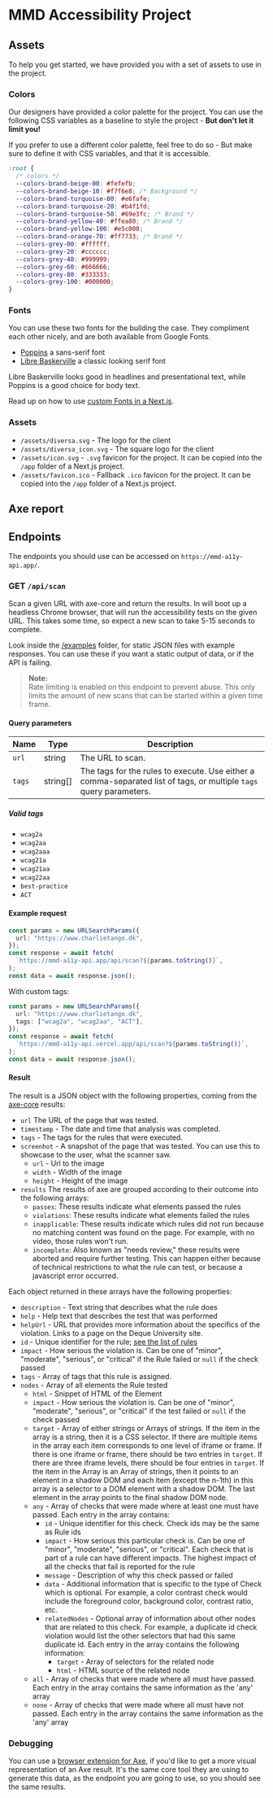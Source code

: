 # MMD Accessibility Project

## Assets

To help you get started, we have provided you with a set of assets to use in the project.

###  Colors

Our designers have provided a color palette for the project. 
You can use the following CSS variables as a baseline to style the project - **But don't let it limit you!**

If you prefer to use a different color palette, feel free to do so - But make sure to define it with CSS variables, and that it is accessible.

```css
:root {
  /* colors */
  --colors-brand-beige-00: #fefefb;
  --colors-brand-beige-10: #f7f6e8; /* Background */
  --colors-brand-turquoise-00: #e6fafe;
  --colors-brand-turquoise-20: #b4f1fd;
  --colors-brand-turquoise-50: #69e3fc; /* Brand */
  --colors-brand-yellow-40: #ffea80; /* Brand */
  --colors-brand-yellow-100: #e5c000;
  --colors-brand-orange-70: #ff7733; /* Brand */
  --colors-grey-00: #ffffff;
  --colors-grey-20: #cccccc;
  --colors-grey-40: #999999;
  --colors-grey-60: #666666;
  --colors-grey-80: #333333;
  --colors-grey-100: #000000;
}
```
### Fonts

You can use these two fonts for the building the case. They compliment each other nicely, and are both available from Google Fonts.

* [Poppins](https://fonts.google.com/specimen/Poppins) a sans-serif font
* [Libre Baskerville](https://fonts.google.com/specimen/Libre+Baskerville) a classic looking serif font

Libre Baskerville looks good in headlines and presentational text, while Poppins is a good choice for body text.

Read up on how to use [custom Fonts in a Next.js](https://nextjs.org/docs/app/building-your-application/optimizing/fonts).

### Assets

- `/assets/diversa.svg` - The logo for the client
- `/assets/diversa_icon.svg` - The square logo for the client
- `/assets/icon.svg` - `.svg` favicon for the project. It can be copied into the `/app` folder of a Next.js project.
- `/assets/favicon.ico` - Fallback `.ico` favicon for the project. It can be copied into the `/app` folder of a Next.js project.

## Axe report

## Endpoints

The endpoints you should use can be accessed on `https://mmd-a11y-api.app/`.

### GET `/api/scan`

Scan a given URL with axe-core and return the results. In will boot up a headless Chrome browser, that will run the accessibility tests on the given URL.
This takes some time, so expect a new scan to take 5-15 seconds to complete.

Look inside the [/examples](./examples) folder, for static JSON files with example responses.
You can use these if you want a static output of data, or if the API is failing.

> **Note:**<br> Rate limiting is enabled on this endpoint to prevent abuse.
> This only limits the amount of new scans that can be started within a given time frame.

#### Query parameters

| Name   | Type     | Description                                                                                                        |
| ------ | -------- |--------------------------------------------------------------------------------------------------------------------|
| `url`  | string   | The URL to scan.                                                                                                   |
| `tags` | string[] | The tags for the rules to execute. Use either a comma-separated list of tags, or multiple `tags` query parameters. |

##### Valid tags

- `wcag2a`
- `wcag2aa`
- `wcag2aaa`
- `wcag21a`
- `wcag21aa`
- `wcag22aa`
- `best-practice`
- `ACT`

#### Example request

```ts
const params = new URLSearchParams({
  url: "https://www.charlietango.dk",
});
const response = await fetch(
  `https://mmd-a11y-api.app/api/scan?${params.toString()}`,
);
const data = await response.json();
```

With custom tags:

```ts
const params = new URLSearchParams({
  url: "https://www.charlietango.dk",
  tags: ["wcag2a", "wcag2aa", "ACT"],
});
const response = await fetch(
  `https://mmd-a11y-api.vercel.app/api/scan?${params.toString()}`,
);
const data = await response.json();
```

#### Result

The result is a JSON object with the following properties, coming from the [axe-core](https://github.com/dequelabs/axe-core/) results:

- `url` The URL of the page that was tested.
- `timestamp` - The date and time that analysis was completed.
- `tags` - The tags for the rules that were executed.
- `screenhot` - A snapshot of the page that was tested. You can use this to showcase to the user, what the scanner saw.
    - `url` - Url to the image
    - `width` - Width of the image
    - `height` - Height of the image
- `results` The results of axe are grouped according to their outcome into the following arrays:
    - `passes`: These results indicate what elements passed the rules
    - `violations`: These results indicate what elements failed the rules
    - `inapplicable`: These results indicate which rules did not run because no matching content was found on the page. For example, with no video, those rules won't run.
    - `incomplete`: Also known as "needs review," these results were aborted and require further testing. This can happen either because of technical restrictions to what the rule can test, or because a javascript error occurred.

Each object returned in these arrays have the following properties:

- `description` - Text string that describes what the rule does
- `help` - Help text that describes the test that was performed
- `helpUrl` - URL that provides more information about the specifics of the violation. Links to a page on the Deque University site.
- `id` - Unique identifier for the rule; [see the list of rules](https://github.com/dequelabs/axe-core/blob/master/doc/rule-descriptions.md)
- `impact` - How serious the violation is. Can be one of "minor", "moderate", "serious", or "critical" if the Rule failed or `null` if the check passed
- `tags` - Array of tags that this rule is assigned.
- `nodes` - Array of all elements the Rule tested
    - `html` - Snippet of HTML of the Element
    - `impact` - How serious the violation is. Can be one of "minor", "moderate", "serious", or "critical" if the test failed or `null` if the check passed
    - `target` - Array of either strings or Arrays of strings. If the item in the array is a string, then it is a CSS selector. If there are multiple items in the array each item corresponds to one level of iframe or frame. If there is one iframe or frame, there should be two entries in `target`. If there are three iframe levels, there should be four entries in `target`. If the item in the Array is an Array of strings, then it points to an element in a shadow DOM and each item (except the n-1th) in this array is a selector to a DOM element with a shadow DOM. The last element in the array points to the final shadow DOM node.
    - `any` - Array of checks that were made where at least one must have passed. Each entry in the array contains:
        - `id` - Unique identifier for this check. Check ids may be the same as Rule ids
        - `impact` - How serious this particular check is. Can be one of "minor", "moderate", "serious", or "critical". Each check that is part of a rule can have different impacts. The highest impact of all the checks that fail is reported for the rule
        - `message` - Description of why this check passed or failed
        - `data` - Additional information that is specific to the type of Check which is optional. For example, a color contrast check would include the foreground color, background color, contrast ratio, etc.
        - `relatedNodes` - Optional array of information about other nodes that are related to this check. For example, a duplicate id check violation would list the other selectors that had this same duplicate id. Each entry in the array contains the following information:
            - `target` - Array of selectors for the related node
            - `html` - HTML source of the related node
    - `all` - Array of checks that were made where all must have passed. Each entry in the array contains the same information as the 'any' array
    - `none` - Array of checks that were made where all must have not passed. Each entry in the array contains the same information as the 'any' array

### Debugging

You can use a [browser extension for Axe](https://chromewebstore.google.com/detail/axe-devtools-web-accessib/lhdoppojpmngadmnindnejefpokejbdd), 
if you'd like to get a more visual representation of an Axe result. 
It's the same core tool they are using to generate this data, as the endpoint you are going to use, so you should see the same results.